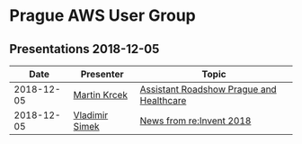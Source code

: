 # Prague AWS User Group

## Presentations 2018-12-05

| Date       | Presenter                                             | Topic                                                                                                                                |
|------------|-------------------------------------------------------|--------------------------------------------------------------------------------------------------------------------------------------|
| 2018-12-05 | [Martin Krcek](https://linkedin.com/in/martinkrcek/)  | [Assistant Roadshow Prague and Healthcare](2018-12-05-Martin_Krcek-Assistant_Roadshow_Prague_and_Healthcare.pdf)                     |
| 2018-12-05 | [Vladimir Simek](https://www.linkedin.com/in/vsimek/) | [News from re:Invent 2018](2018-12-05-Vladimir_Simek-News_from_reInvent_2018.pdf)                                                    |
